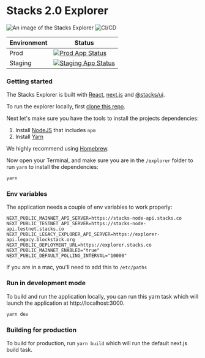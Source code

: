 # Stacks 2.0 Explorer


![An image of the Stacks Explorer](/explorer-image.png 'Stacks Explorer')
![CI/CD](https://github.com/blockstack/explorer/actions/workflows/ci.yml/badge.svg)

| Environment | Status                                                                                                                                                            |
| ----------- | ----------------------------------------------------------------------------------------------------------------------------------------------------------------- |
| Prod        | [![Prod App Status](https://argocd.blockstack.xyz/api/badge?name=prod.explorer&revision=true)](https://argocd.blockstack.xyz/applications/prod.explorer)          |
| Staging     | [![Staging App Status](https://argocd.blockstack.xyz/api/badge?name=staging.explorer&revision=true)](https://argocd.blockstack.xyz/applications/staging.explorer) |

### Getting started

The Stacks Explorer is built with [React](https://reactjs.org/), [next.js](https://github.com/zeit/next.js) and [@stacks/ui](https://github.com/blockstack/ui).

To run the explorer locally, first [clone this repo](https://docs.github.com/en/github/creating-cloning-and-archiving-repositories/cloning-a-repository).

Next let's make sure you have the tools to install the projects dependencies:

1. Install [NodeJS](https://nodejs.dev/) that includes `npm`
1. Install [Yarn](https://yarnpkg.com/)

We highly recommend using [Homebrew](https://brew.sh/).

Now open your Terminal, and make sure you are in the `/explorer` folder to run `yarn` to install the dependencies:

```sh
yarn
```

### Env variables

The application needs a couple of env variables to work properly:

```
NEXT_PUBLIC_MAINNET_API_SERVER=https://stacks-node-api.stacks.co
NEXT_PUBLIC_TESTNET_API_SERVER=https://stacks-node-api.testnet.stacks.co
NEXT_PUBLIC_LEGACY_EXPLORER_API_SERVER=https://explorer-api.legacy.blockstack.org
NEXT_PUBLIC_DEPLOYMENT_URL=https://explorer.stacks.co
NEXT_PUBLIC_MAINNET_ENABLED="true"
NEXT_PUBLIC_DEFAULT_POLLING_INTERVAL="10000"
```

If you are in a mac, you'll need to add this to `/etc/paths`

### Run in development mode

To build and run the application locally, you can run this yarn task which will launch the application at http://localhost:3000.

```sh
yarn dev
```

### Building for production

To build for production, run `yarn build` which will run the default next.js build task.
